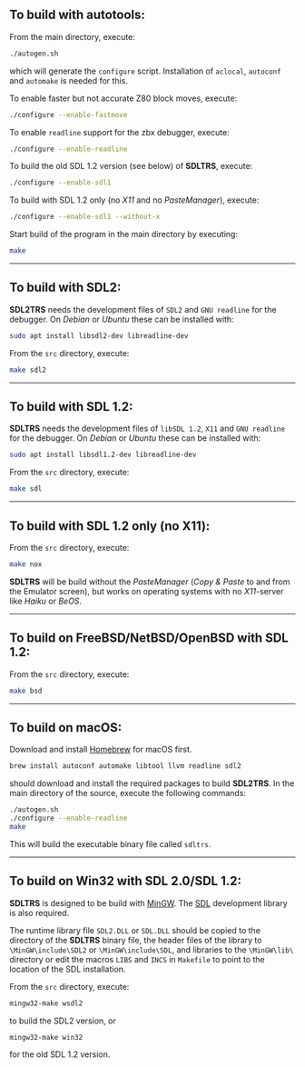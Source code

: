 To build with autotools:
------------------------

From the main directory, execute:
```sh
./autogen.sh
```
which will generate the `configure` script. Installation of `aclocal`,
`autoconf` and `automake` is needed for this.

To enable faster but not accurate Z80 block moves, execute:
```sh
./configure --enable-fastmove
```
To enable `readline` support for the zbx debugger, execute:
```sh
./configure --enable-readline
```
To build the old SDL 1.2 version (see below) of **SDLTRS**, execute:
```sh
./configure --enable-sdl1
```
To build with SDL 1.2 only (no *X11* and no *PasteManager*), execute:
```sh
./configure --enable-sdl1 --without-x
```
Start build of the program in the main directory by executing:
```sh
make
```

---

To build with SDL2:
-------------------

**SDL2TRS** needs the development files of `SDL2` and `GNU readline`
for the debugger. On *Debian* or *Ubuntu* these can be installed with:
```sh
sudo apt install libsdl2-dev libreadline-dev
```
From the `src` directory, execute:
```sh
make sdl2
```

---

To build with SDL 1.2:
----------------------

**SDLTRS** needs the development files of `libSDL 1.2`, `X11` and `GNU
readline` for the debugger. On *Debian* or *Ubuntu* these can be
installed with:
```sh
sudo apt install libsdl1.2-dev libreadline-dev
```
From the `src` directory, execute:
```sh
make sdl
```

---

To build with SDL 1.2 only (no X11):
------------------------------------

From the `src` directory, execute:
```sh
make nox
```
**SDLTRS** will be build without the *PasteManager* (*Copy & Paste* to
and from the Emulator screen), but works on operating systems with no
*X11*-server like *Haiku* or *BeOS*.

---

To build on FreeBSD/NetBSD/OpenBSD with SDL 1.2:
------------------------------------------------

From the `src` directory, execute:
```sh
make bsd
```

---

To build on macOS:
------------------

Download and install [Homebrew] for macOS first.
```sh
brew install autoconf automake libtool llvm readline sdl2
```
should download and install the required packages to build **SDL2TRS**.
In the main directory of the source, execute the following commands:
```sh
./autogen.sh
./configure --enable-readline
make
```

This will build the executable binary file called `sdltrs`.

---

To build on Win32 with SDL 2.0/SDL 1.2:
---------------------------------------

**SDLTRS** is designed to be build with [MinGW]. The [SDL] development
library is also required.

The runtime library file `SDL2.DLL` or `SDL.DLL` should be copied to the
directory of the **SDLTRS** binary file, the header files of the library
to `\MinGW\include\SDL2` or `\MinGW\include\SDL`, and libraries to the
`\MinGW\lib\` directory or edit the macros `LIBS` and `INCS` in `Makefile`
to point to the location of the SDL installation.

From the `src` directory, execute:
```sh
mingw32-make wsdl2
```
to build the SDL2 version, or
```sh
mingw32-make win32
```
for the old SDL 1.2 version.

[Homebrew]: https://brew.sh
[MinGW]: http://www.mingw.org
[SDL]: https://www.libsdl.org
